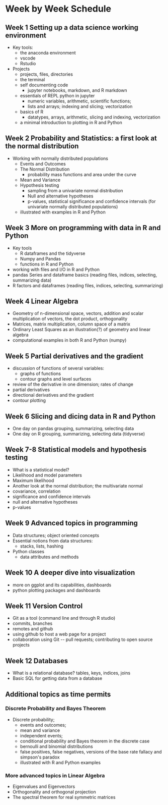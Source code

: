 # Week by Week Schedule

## Week 1 Setting up a data science working environment

- Key tools:
  - the anaconda environment
  - vscode
  - Rstudio
- Projects
  - projects, files, directories
  - the terminal
  - self documenting code
    - jupyter notebooks, markdown, and R markdown
  - essentials of REPL python in jupyter
    - numeric variables, arithmetic, scientific functions;
    - lists and arrays; indexing and slicing; vectorization
  - basics of R
    - datatypes, arrays, arithmetic, slicing and indexing, vectorization
  - a minimal introduction to plotting in R and Python

## Week 2 Probability and Statistics: a first look at the normal distribution

- Working with normally distributed populations
  - Events and Outcomes
  - The Normal Distribution
    - probability mass functions and area under the curve
  - Mean and Variance
  - Hypothesis testing
    - sampling from a univariate normal distribution
    - Null and alternative hypotheses
    - p-values, statistical significance and confidence intervals (for univariate normally distributed populations)
  - illustrated with examples in R and Python

## Week 3 More on programming with data in R and Python

- Key tools
  - R dataframes and the tidyverse
  - Numpy and Pandas
  - functions in R and Python
- working with files and I/O in R and Python
- pandas Series and dataframe basics (reading files, indices, selecting, summarizing data)
- R factors and dataframes (reading files, indices, selecting, summarizing)

## Week 4 Linear Algebra

- Geometry of n-dimensional space, vectors, addition and scalar multiplication of vectors, the dot product, orthogonality
- Matrices, matrix multiplication, column space of a matrix
- Ordinary Least Squares as an illustration(?) of geometry and linear algebra
- computational examples in both R and Python (numpy)

## Week 5 Partial derivatives and the gradient

- discussion of functions of several variables:
  - graphs of functions
  - contour graphs and level surfaces
- review of the derivative in one dimension; rates of change
- partial derivatives
- directional derivatives and the gradient
- contour plotting

## Week 6 Slicing and dicing data in R and Python

- One day on pandas grouping, summarizing, selecting data
- One day on R grouping, summarizing, selecting data (tidyverse)

## Week 7-8 Statistical models and hypothesis testing

- What is a statistical model?
- Likelihood and model parameters
- Maximum likelihood
- Another look at the normal distribution; the multivariate normal
- covariance, correlation
- significance and confidence intervals
- null and alternative hypotheses
- p-values

## Week 9 Advanced topics in programming

- Data structures; object oriented concepts
- Essential notions from data structures:
  - stacks, lists, hashing
- Python classes
  - data attributes and methods

## Week 10 A deeper dive into visualization

- more on ggplot and its capabilities, dashboards
- python plotting packages and dashboards

## Week 11 Version Control

- Git as a tool (command line and through R studio)
- commits, branches
- remotes and github
- using github to host a web page for a project
- collaboration using Git -- pull requests; contributing to open source projects

## Week 12 Databases

- What is a relational database? tables, keys, indices, joins
- Basic SQL for getting data from a database

## Additional topics as time permits

### Discrete Probability and Bayes Theorem

- Discrete probability;
  - events and outcomes;
  - mean and variance
  - independent events;
  - conditional probability and Bayes theorem in the discrete case
  - bernoulli and binomial distributions
  - false positives, false negatives, versions of the base rate fallacy and simpson's paradox
  - illustrated with R and Python examples

### More advanced topics in Linear Algebra

- Eigenvalues and Eigenvectors
- Orthogonality and orthogonal projection
- The spectral theorem for real symmetric matrices
